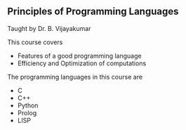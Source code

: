 ## Principles of Programming Languages

Taught by Dr. B. Vijayakumar

This course covers

- Features of a good programming language
- Efficiency and Optimization of computations

The programming languages in this course are

- C
- C++
- Python
- Prolog
- LISP
